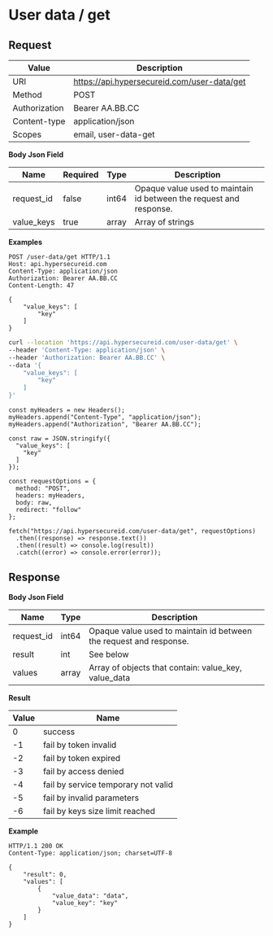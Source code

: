 # User data / get

## Request

Value              | Description 
-------------------|---------------
URI                | https://api.hypersecureid.com/user-data/get
Method             | POST 
Authorization      | Bearer AA.BB.CC 
Content-type       | application/json
Scopes             | email, user-data-get

**Body Json Field**

Name               | Required | Type           | Description
-------------------|----------|----------------|---------------------
request_id         | false    | int64          | Opaque value used to maintain id between the request and response.
value_keys         | true     | array          | Array of strings

**Examples**

```HTTP
POST /user-data/get HTTP/1.1
Host: api.hypersecureid.com
Content-Type: application/json
Authorization: Bearer AA.BB.CC
Content-Length: 47

{
    "value_keys": [
        "key"
    ]
}
```
```bash
curl --location 'https://api.hypersecureid.com/user-data/get' \
--header 'Content-Type: application/json' \
--header 'Authorization: Bearer AA.BB.CC' \
--data '{
    "value_keys": [
        "key"
    ]
}'
```
```JS
const myHeaders = new Headers();
myHeaders.append("Content-Type", "application/json");
myHeaders.append("Authorization", "Bearer AA.BB.CC");

const raw = JSON.stringify({
  "value_keys": [
    "key"
  ]
});

const requestOptions = {
  method: "POST",
  headers: myHeaders,
  body: raw,
  redirect: "follow"
};

fetch("https://api.hypersecureid.com/user-data/get", requestOptions)
  .then((response) => response.text())
  .then((result) => console.log(result))
  .catch((error) => console.error(error));
```

## Response

**Body Json Field**

Name          | Type          | Description
--------------|---------------|---------------------
request_id    | int64         | Opaque value used to maintain id between the request and response.
result        | int           | See below
values        | array         | Array of objects that contain: value_key, value_data

**Result**

| Value  | Name 
| ------ | ----------------------------------- 
| 0      | success                             
| -1     | fail by token invalid               
| -2     | fail by token expired               
| -3     | fail by access denied               
| -4     | fail by service temporary not valid 
| -5     | fail by invalid parameters          
| -6     | fail by keys size limit reached

**Example**

```HTTP
HTTP/1.1 200 OK
Content-Type: application/json; charset=UTF-8

{
    "result": 0,
    "values": [
        {
            "value_data": "data",
            "value_key": "key"
        }
    ]
}
```